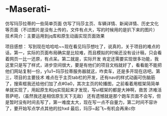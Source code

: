 # -Maserati-
仿写玛莎拉蒂的一些简单页面
  仿写了玛莎主页、车辆详情、新闻详情、历史文化等页面（不过图片是没有上传的，文件有点大，写的时候用的是扒下来的图片）
  技术简介：主要运用到jq库和原生动画实现页面效果
  
  项目感想：
        写到现在哈哈哈~~现在看见玛莎想吐了，说真的，关于项目的难点的话，第一，实际的页面布局确实是比较难，而且模拟的时候还没有设计稿，只会看着网页一比一还原，有点呆。第二就是，实际开发
  肯定还需要实现很多功能，我这里只是写了样式，进步空间很大，要是有他们的项目文档就好了，看看能不能把他们网站复制一份，y1u1~玛莎拉蒂服务器就这，咋卖车，还是多开现在店吧。第三，项目的主要技术
  难点在于主页tab栏的开发，还有nav的样式动画可伤脑筋了，搜索框我还给他们加了点#0a0，其次主页的轮播图，之前看着用框架简简单单就实现了，用起原生和jq实现起来才发现，写ui框架的都是大神啊，救苦
  济难活菩萨吧，（虽然我还是相信原生天下无敌）
  还有遗憾就是那个跑车页面不会写，但是暂时没有时间去写了，第一难度太大，现在写一点不自量力，第二时间不容许了，要开始写点学点其他的拉hxd
  最后，玛莎~起飞~有机会再来c你
